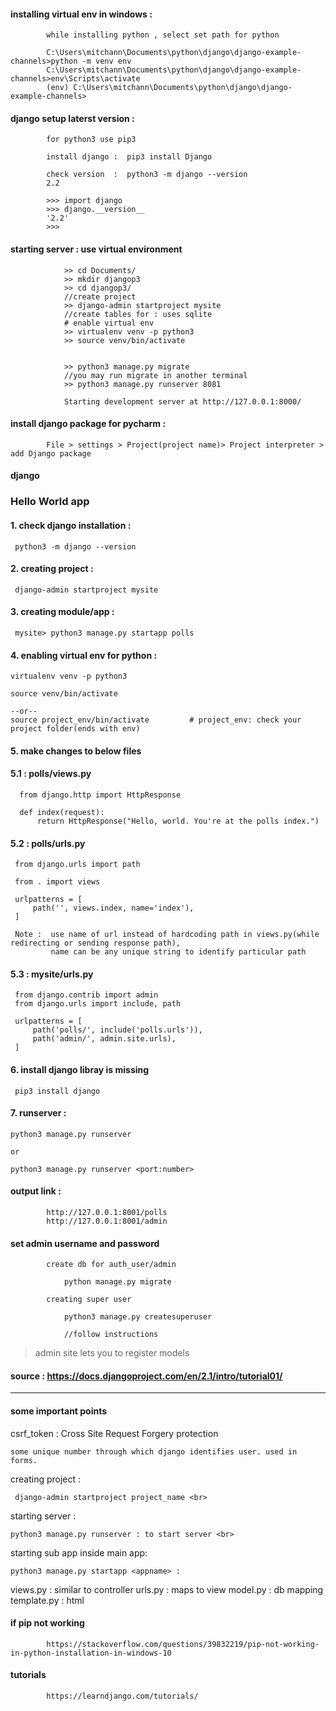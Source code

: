 #### installing virtual env in windows : 

            while installing python , select set path for python
            
            C:\Users\mitchann\Documents\python\django\django-example-channels>python -m venv env
            C:\Users\mitchann\Documents\python\django\django-example-channels>env\Scripts\activate
            (env) C:\Users\mitchann\Documents\python\django\django-example-channels>


#### django setup laterst version : 

            for python3 use pip3
            
            install django :  pip3 install Django

            check version  :  python3 -m django --version
            2.2

            >>> import django
            >>> django.__version__
            '2.2'
            >>> 


#### starting server : use virtual environment

                >> cd Documents/
                >> mkdir djangop3
                >> cd djangop3/
                //create project
                >> django-admin startproject mysite
                //create tables for : uses sqlite
                # enable virtual env
                >> virtualenv venv -p python3
                >> source venv/bin/activate

                
                >> python3 manage.py migrate
                //you may run migrate in another terminal
                >> python3 manage.py runserver 8081

                Starting development server at http://127.0.0.1:8000/

#### install django package for pycharm : 


            File > settings > Project(project name)> Project interpreter > add Django package          


#### django


### Hello World app

#### 1. check django installation : 
    
     python3 -m django --version



#### 2. creating project : 
    
     django-admin startproject mysite

#### 3. creating module/app : 
   
     mysite> python3 manage.py startapp polls


#### 4. enabling virtual env for python :

    virtualenv venv -p python3
    
    source venv/bin/activate

    --or--
    source project_env/bin/activate         # project_env: check your project folder(ends with env)
    
#### 5. make changes to below files

#### 5.1 : polls/views.py

      from django.http import HttpResponse

      def index(request):
          return HttpResponse("Hello, world. You're at the polls index.")


#### 5.2 : polls/urls.py

     from django.urls import path

     from . import views

     urlpatterns = [
         path('', views.index, name='index'),
     ]
     
     Note :  use name of url instead of hardcoding path in views.py(while redirecting or sending response path), 
             name can be any unique string to identify particular path


#### 5.3 : mysite/urls.py

     from django.contrib import admin
     from django.urls import include, path

     urlpatterns = [
         path('polls/', include('polls.urls')),
         path('admin/', admin.site.urls),
     ]



#### 6. install django libray is missing

     pip3 install django



#### 7. runserver : 

    python3 manage.py runserver

    or
    
    python3 manage.py runserver <port:number>




#### output link : 
            
            http://127.0.0.1:8001/polls
            http://127.0.0.1:8001/admin
            
#### set admin username and password

            create db for auth_user/admin
            
                python manage.py migrate
            
            creating super user

                python3 manage.py createsuperuser
                
                //follow instructions
                
> admin site lets you to register models
            
            

#### source : https://docs.djangoproject.com/en/2.1/intro/tutorial01/
---

#### some important points 

csrf_token : Cross Site Request Forgery protection
    
    some unique number through which django identifies user. used in forms.

creating project : 
    
     django-admin startproject project_name <br>


starting server : 
    
    python3 manage.py runserver : to start server <br>


starting sub app inside main app: 
    
    python3 manage.py startapp <appname> : 
 
 
views.py    : similar to controller
urls.py     : maps to view
model.py    : db mapping
template.py : html 


#### if pip not working

            https://stackoverflow.com/questions/39832219/pip-not-working-in-python-installation-in-windows-10
            
#### tutorials

            https://learndjango.com/tutorials/

